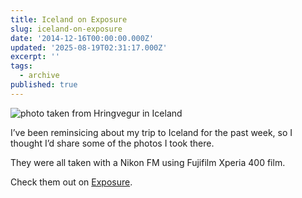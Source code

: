 ```yaml
---
title: Iceland on Exposure
slug: iceland-on-exposure
date: '2014-12-16T00:00:00.000Z'
updated: '2025-08-19T02:31:17.000Z'
excerpt: ''
tags:
  - archive
published: true
---
```

![photo taken from Hringvegur in Iceland](/img/iceland-on-exposure/hringvegur-32600fef.jpg)

I’ve been reminsicing about my trip to Iceland for the past week, so I thought I’d share some of the photos I took there.

They were all taken with a Nikon FM using Fujifilm Xperia 400 film.

Check them out on [Exposure](https://jwiebe.exposure.co/iceland).
